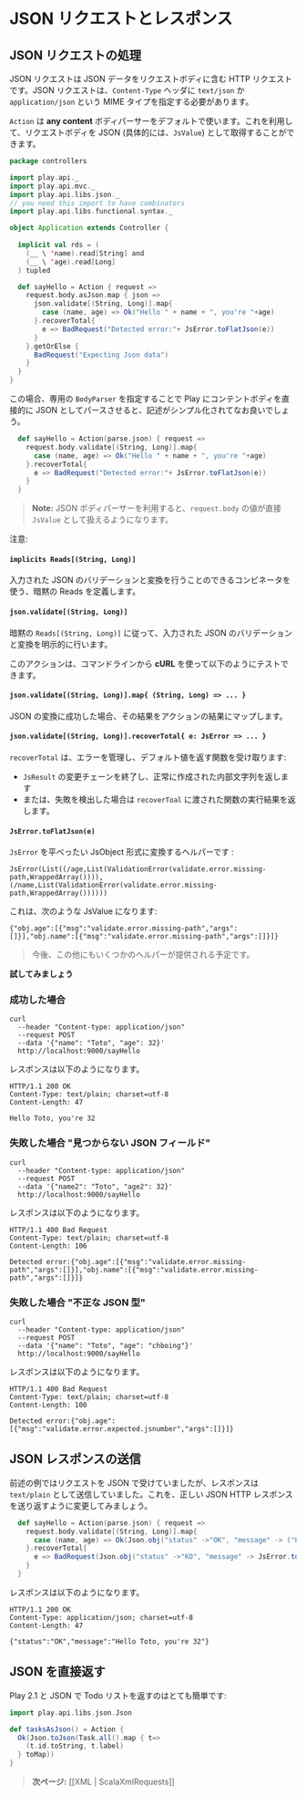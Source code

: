 <!-- # Handling and serving JSON requests -->
# JSON リクエストとレスポンス

<!-- ## Handling a JSON request -->
## JSON リクエストの処理

<!-- A JSON request is an HTTP request using a valid JSON payload as request body. It must specify the `text/json` or `application/json` mime type in its `Content-Type` header. -->
JSON リクエストは JSON データをリクエストボディに含む HTTP リクエストです。JSON リクエストは、`Content-Type` ヘッダに `text/json` か `application/json` という MIME タイプを指定する必要があります。

<!-- By default an `Action` uses an **any content** body parser, which lets you retrieve the body as JSON (actually as a `JsValue`): -->
`Action` は **any content** ボディパーサーをデフォルトで使います。これを利用して、リクエストボディを JSON (具体的には、`JsValue`) として取得することができます。

```scala
package controllers

import play.api._
import play.api.mvc._
import play.api.libs.json._
// you need this import to have combinators
import play.api.libs.functional.syntax._

object Application extends Controller {
  
  implicit val rds = (
    (__ \ 'name).read[String] and
    (__ \ 'age).read[Long]
  ) tupled

  def sayHello = Action { request =>
    request.body.asJson.map { json =>
      json.validate[(String, Long)].map{ 
        case (name, age) => Ok("Hello " + name + ", you're "+age)
      }.recoverTotal{
        e => BadRequest("Detected error:"+ JsError.toFlatJson(e))
      }
    }.getOrElse {
      BadRequest("Expecting Json data")
    }
  }
}
```

<!-- It's better (and simpler) to specify our own `BodyParser` to ask Play to parse the content body directly as JSON: -->
この場合、専用の `BodyParser` を指定することで Play にコンテントボディを直接的に JSON としてパースさせると、記述がシンプル化されてなお良いでしょう。

```scala
  def sayHello = Action(parse.json) { request =>
    request.body.validate[(String, Long)].map{ 
      case (name, age) => Ok("Hello " + name + ", you're "+age)
    }.recoverTotal{
      e => BadRequest("Detected error:"+ JsError.toFlatJson(e))
    }
  }
```

<!-- > **Note:** When using a JSON body parser, the `request.body` value is directly a valid `JsValue`.  -->
> **Note:** JSON ボディパーサーを利用すると、`request.body` の値が直接 `JsValue` として扱えるようになります。

<!-- Please note: -->
注意:

#### `implicits Reads[(String, Long)]` 
<!-- It defines an implicits Reads using combinators which can validate and transform input JSON. -->
入力された JSON のバリデーションと変換を行うことのできるコンビネータを使う、暗黙の Reads を定義します。

#### `json.validate[(String, Long)]` 
<!-- It explicitly validates & transforms input JSON according to implicit `Reads[(String, Long)]` -->
暗黙の `Reads[(String, Long)]` に従って、入力された JSON のバリデーションと変換を明示的に行います。


<!-- You can test it with **cURL** from the command line: -->
このアクションは、コマンドラインから **cURL** を使って以下のようにテストできます。

#### `json.validate[(String, Long)].map{ (String, Long) => ... } `

<!-- This maps the result in case of success to transform it into an action result. -->
JSON の変換に成功した場合、その結果をアクションの結果にマップします。

#### `json.validate[(String, Long)].recoverTotal{ e: JsError => ... }`

<!-- `recoverTotal` takes a function to manage errors and returns a default value:
- it ends the `JsResult` modification chain and returns the successful inner value 
- or if detected a failure, it returns the result of the function provided to `recoverTotal`. -->
`recoverTotal` は、エラーを管理し、デフォルト値を返す関数を受け取ります:
- `JsResult` の変更チェーンを終了し、正常に作成された内部文字列を返します
- または、失敗を検出した場合は `recoverToal` に渡された関数の実行結果を返します。

#### `JsError.toFlatJson(e)`
<!-- This is a helper that transforms the `JsError` into a flattened JsObject form : -->
`JsError` を平べったい JsObject 形式に変換するヘルパーです :

```
JsError(List((/age,List(ValidationError(validate.error.missing-path,WrappedArray()))), (/name,List(ValidationError(validate.error.missing-path,WrappedArray())))))
```

<!-- would become JsValue: -->
これは、次のような JsValue になります:

```
{"obj.age":[{"msg":"validate.error.missing-path","args":[]}],"obj.name":[{"msg":"validate.error.missing-path","args":[]}]}
```

<!-- > Please note a few other helpers should be provided later. -->
> 今後、この他にもいくつかのヘルパーが提供される予定です。


<!-- **Let's try it** -->
**試してみましょう**

<!-- ### case OK -->
### 成功した場合
```
curl 
  --header "Content-type: application/json" 
  --request POST 
  --data '{"name": "Toto", "age": 32}' 
  http://localhost:9000/sayHello
```

<!-- It replies with: -->
レスポンスは以下のようになります。

```
HTTP/1.1 200 OK
Content-Type: text/plain; charset=utf-8
Content-Length: 47

Hello Toto, you're 32
```

<!-- ### case KO "JSON missing field" -->
### 失敗した場合 "見つからない JSON フィールド"
```
curl 
  --header "Content-type: application/json" 
  --request POST 
  --data '{"name2": "Toto", "age2": 32}' 
  http://localhost:9000/sayHello
```

<!-- It replies with: -->
レスポンスは以下のようになります。

```
HTTP/1.1 400 Bad Request
Content-Type: text/plain; charset=utf-8
Content-Length: 106

Detected error:{"obj.age":[{"msg":"validate.error.missing-path","args":[]}],"obj.name":[{"msg":"validate.error.missing-path","args":[]}]}
```

<!-- ### case KO "JSON bad type" -->
### 失敗した場合 "不正な JSON 型"
```
curl 
  --header "Content-type: application/json" 
  --request POST 
  --data '{"name": "Toto", "age": "chboing"}' 
  http://localhost:9000/sayHello
```

<!-- It replies with: -->
レスポンスは以下のようになります。

```
HTTP/1.1 400 Bad Request
Content-Type: text/plain; charset=utf-8
Content-Length: 100

Detected error:{"obj.age":[{"msg":"validate.error.expected.jsnumber","args":[]}]}
```


<!-- ## Serving a JSON response -->
## JSON レスポンスの送信

<!-- In our previous example we handle a JSON request, but we reply with a `text/plain` response. Let’s change that to send back a valid JSON HTTP response: -->
前述の例ではリクエストを JSON で受けていましたが、レスポンスは `text/plain` として送信していました。これを、正しい JSON HTTP レスポンスを送り返すように変更してみましょう。

```scala
  def sayHello = Action(parse.json) { request =>
    request.body.validate[(String, Long)].map{ 
      case (name, age) => Ok(Json.obj("status" ->"OK", "message" -> ("Hello "+name+" , you're "+age) ))
    }.recoverTotal{
      e => BadRequest(Json.obj("status" ->"KO", "message" -> JsError.toFlatJson(e)))
    }
  }
```

<!-- Now it replies with: -->
レスポンスは以下のようになります。

```
HTTP/1.1 200 OK
Content-Type: application/json; charset=utf-8
Content-Length: 47

{"status":"OK","message":"Hello Toto, you're 32"}
```

<!-- ## Sending JSON directly -->
## JSON を直接返す

<!-- Sending the list of Todos with Play 2.1 and JSON is very simple: -->
Play 2.1 と JSON で Todo リストを返すのはとても簡単です:

```scala
import play.api.libs.json.Json

def tasksAsJson() = Action {
  Ok(Json.toJson(Task.all().map { t=>
    (t.id.toString, t.label)
  } toMap))
}
```

<!-- > **Next:** [[Working with XML | ScalaXmlRequests]] -->
> **次ページ:** [[XML | ScalaXmlRequests]]